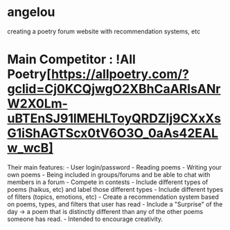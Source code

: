# angelou
creating a poetry forum website with recommendation systems, etc

# Main Competitor : !All Poetry[https://allpoetry.com/?gclid=Cj0KCQjwgO2XBhCaARIsANrW2X0Lm-uBTEnSJ91lMEHLToyQRDZIj9CXxXsG1iShAGTScx0tV6O3O_0aAs42EALw_wcB]
Their main features:
    - User login/password
    - Reading poems
    - Writing your own poems
    - Being included in groups/forums and be able to chat with members in a forum
    - Compete in contests
    - Include different types of poems (haikus, etc) and label those different types
    - Include different types of filters (topics, emotions, etc)
    - Create a recommendation system based on poems, types, and filters that user has read
    - Include a "Surprise" of the day -> a poem that is distinctly different than any of the other poems someone has read.
      - Intended to encourage creativity.
